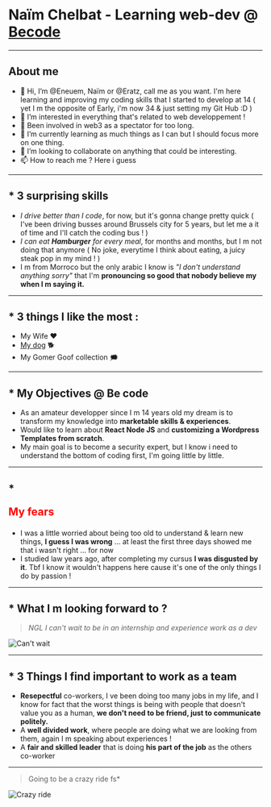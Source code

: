 # Naïm Chelbat - Learning web-dev @ [Becode](https://becode.org/fr/)
___
## About me 

* 👋 Hi, I’m @Eneuem, Naïm or @Eratz, call me as you want.
I'm here learning and improving my coding skills that I started to develop at 14 ( yet I m the opposite of Early, i'm now 34 & just setting my Git Hub :D ) 
* 👀 I’m interested in everything that's related to web developpement !
* 👣 Been involved in web3 as a spectator for too long.
* 🌱 I’m currently learning as much things as I can but I should focus more on one thing.
* 💞️ I’m looking to collaborate on anything that could be interesting.
* 📫 How to reach me ? Here i guess

___

## * 3 surprising skills 

- *I drive better than I code*, for now, but it's gonna change pretty quick ( I've been driving busses around Brussels city for 5 years, but let me a it of time and I'll catch the coding bus ! )
- *I can eat ***Hamburger*** for every meal*, for months and months, but I m not doing that anymore ( No joke, everytime I think about eating, a juicy steak pop in my mind ! )
- I m from Morroco but the only arabic I know is *"I don't understand anything sorry"* that I'm **pronouncing so good that nobody believe my when I m saying it.**

___

## * 3 things I like the most : 

- My Wife ❤️
- [My dog](https://www.instagram.com/p/CAkr4kUHQMo/) 🐕 
- My Gomer Goof collection 🗯️

___ 

## * My Objectives @ Be code

- As an amateur developper since I m 14 years old my dream is to transform my knowledge into **marketable skills & experiences**. 
- Would like to learn about **React Node JS** and **customizing a Wordpress Templates from scratch**.
- My main goal is to become a security expert, but I know i need to understand the bottom of coding first, I'm going little by little.

___

## * <p style="color:red">My fears</p>

- I was a little worried about being too old to understand & learn new things, **I guess I was wrong** ... at least the first three days showed me that i wasn't right ... for now 
- I studied law years ago, after completing my cursus **I was disgusted by it**. Tbf I know it wouldn't happens here cause it's one of the only things I do by passion ! 

___

## * What I m looking forward to ? 

> *NGL I can't wait to be in an internship and experience work as a dev* 

  ![Can't wait](https://media.tenor.com/cDm42mxQ2WIAAAAC/dog-turn-around.gif)
___ 

## * 3 Things I find important to work as a team 

- **Resepectful** co-workers, I ve been doing too many jobs in my life, and I know for fact that the worst things is being with people that doesn't value you as a human, **we don't need to be friend, just to communicate politely.**
- A **well divided work**, where people are doing what we are looking from them, again I m speaking about experiences !
- A **fair and skilled leader** that is doing **his part of the job** as the others co-worker

___

> Going to be a crazy ride fs* 

![Crazy ride](https://media.tenor.com/v1qqWLjkiHsAAAAC/jim-carrey-head-bob.gif)
<!---
Eneuem/Eneuem is a ✨ special ✨ repository because its `README.md` (this file) appears on your GitHub profile.
You can click the Preview link to take a look at your changes.
--->

